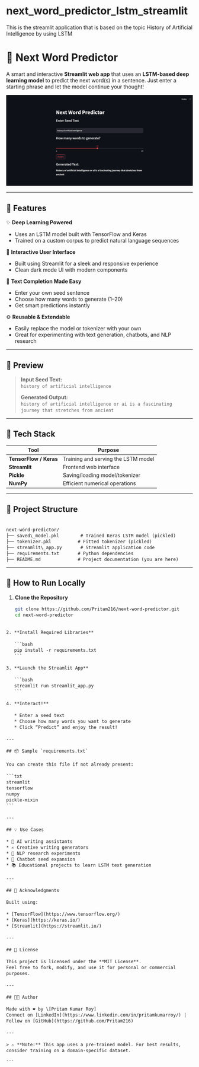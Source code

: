 # next_word_predictor_lstm_streamlit

This is the streamlit application that is based on the topic History of Artificial Intelligence by using LSTM

# 🧠 Next Word Predictor

A smart and interactive **Streamlit web app** that uses an **LSTM-based deep learning model** to predict the next word(s) in a sentence. Just enter a starting phrase and let the model continue your thought!

![Demo Screenshot](image.png)

---

## 🌟 Features

✨ **Deep Learning Powered**

- Uses an LSTM model built with TensorFlow and Keras
- Trained on a custom corpus to predict natural language sequences

🎯 **Interactive User Interface**

- Built using Streamlit for a sleek and responsive experience
- Clean dark mode UI with modern components

📝 **Text Completion Made Easy**

- Enter your own seed sentence
- Choose how many words to generate (1–20)
- Get smart predictions instantly

⚙️ **Reusable & Extendable**

- Easily replace the model or tokenizer with your own
- Great for experimenting with text generation, chatbots, and NLP research

---

## 📸 Preview

> **Input Seed Text:**  
> `history of artificial intelligence`
>
> **Generated Output:**  
> `history of artificial intelligence or ai is a fascinating journey that stretches from ancient`

---

## 🧰 Tech Stack

| Tool                   | Purpose                             |
| ---------------------- | ----------------------------------- |
| **TensorFlow / Keras** | Training and serving the LSTM model |
| **Streamlit**          | Frontend web interface              |
| **Pickle**             | Saving/loading model/tokenizer      |
| **NumPy**              | Efficient numerical operations      |

---

## 📁 Project Structure

```

next-word-predictor/
├── saved\_model.pkl        # Trained Keras LSTM model (pickled)
├── tokenizer.pkl          # Fitted tokenizer (pickled)
├── streamlit\_app.py       # Streamlit application code
├── requirements.txt       # Python dependencies
├── README.md              # Project documentation (you are here)

```

---

## 🚀 How to Run Locally

1. **Clone the Repository**
   ```bash
   git clone https://github.com/Pritam216/next-word-predictor.git
   cd next-word-predictor
   ```

````

2. **Install Required Libraries**

   ```bash
   pip install -r requirements.txt
   ```

3. **Launch the Streamlit App**

   ```bash
   streamlit run streamlit_app.py
   ```

4. **Interact!**

   * Enter a seed text
   * Choose how many words you want to generate
   * Click “Predict” and enjoy the result!

---

## 📦 Sample `requirements.txt`

You can create this file if not already present:

```txt
streamlit
tensorflow
numpy
pickle-mixin
```

---

## 💡 Use Cases

* 🤖 AI writing assistants
* ✍️ Creative writing generators
* 🧠 NLP research experiments
* 💬 Chatbot seed expansion
* 📚 Educational projects to learn LSTM text generation

---

## 🙌 Acknowledgments

Built using:

* [TensorFlow](https://www.tensorflow.org/)
* [Keras](https://keras.io/)
* [Streamlit](https://streamlit.io/)

---

## 📃 License

This project is licensed under the **MIT License**.
Feel free to fork, modify, and use it for personal or commercial purposes.

---

## 👨‍💻 Author

Made with ❤️ by \[Pritam Kumar Roy]
Connect on [LinkedIn](https://www.linkedin.com/in/pritamkumarroy/) | Follow on [GitHub](https://github.com/Pritam216)

---

> ⚠️ **Note:** This app uses a pre-trained model. For best results, consider training on a domain-specific dataset.

```
````
